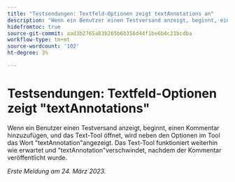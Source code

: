 ```yaml
---
title: "Testsendungen: Textfeld-Optionen zeigt textAnnotations an"
description: "Wenn ein Benutzer einen Testversand anzeigt, beginnt, einen Kommentar hinzuzufügen, und das Text-Tool öffnet, wird das Wort textAnnotation neben den Optionen im Tool angezeigt. Das Text-Tool funktioniert weiterhin wie erwartet und textAnnotation wird nach der Veröffentlichung des Kommentars ausgeblendet."
hidefromtoc: true
source-git-commit: aad3b2765a83b265b6b356d44f1be6b4c21bcdba
workflow-type: tm+mt
source-wordcount: '102'
ht-degree: 3%

---
```



# Testsendungen: Textfeld-Optionen zeigt &quot;textAnnotations&quot;

<!--This article is on the WF and WFP TOCs-->

Wenn ein Benutzer einen Testversand anzeigt, beginnt, einen Kommentar hinzuzufügen, und das Text-Tool öffnet, wird neben den Optionen im Tool das Wort &quot;textAnnotation&quot;angezeigt. Das Text-Tool funktioniert weiterhin wie erwartet und &quot;textAnnotation&quot;verschwindet, nachdem der Kommentar veröffentlicht wurde.

_Erste Meldung am 24. März 2023._

